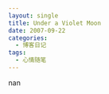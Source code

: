 ```yaml
---
layout: single
title: Under a Violet Moon
date: 2007-09-22
categories:
  - 博客日记
tags:
  - 心情随笔
---
```


nan

